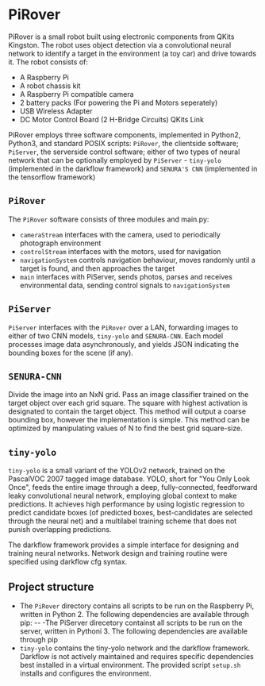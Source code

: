 # PiRover
PiRover is a small robot built using electronic components from QKits Kingston. The robot uses object detection via a convolutional neural network to identify a target in the environment (a toy car) and drive towards it. The robot consists of:
- A Raspberry Pi
- A robot chassis kit
- A Raspberry Pi compatible camera
- 2 battery packs (For powering the Pi and Motors seperately)
- USB Wireless Adapter
- DC Motor Control Board (2 H-Bridge Circuits) QKits Link 

PiRover employs three software components, implemented in Python2, Python3, and standard POSIX scripts: `PiRover`, the clientside software; `PiServer`, the serverside control software; either of two types of neural network that can be optionally employed by `PiServer` - `tiny-yolo` (implemented in the darkflow framework) and `SENURA'S CNN` (implemented in the tensorflow framework)

## `PiRover`
The `PiRover` software consists of three modules and main.py:
- `cameraStream` interfaces with the camera, used to periodically photograph environment
- `controlStream` interfaces with the motors, used for navigation
- `navigationSystem` controls navigation behaviour, moves randomly until a target is found, and then approaches the target
- `main` interfaces with PiServer, sends photos, parses and receives environmental data, sending control signals to `navigationSystem`

## `PiServer`
`PiServer` interfaces with the `PiRover` over a LAN, forwarding images to either of two CNN models, `tiny-yolo` and `SENURA-CNN`. Each model processes image data asynchronously, and yields JSON indicating the bounding boxes for the scene (if any).

## `SENURA-CNN`
Divide the image into an NxN grid. Pass an image classifier trained on the target object over each grid square. The square with highest activation is designated to contain the target object.
This method will output a coarse bounding box, however the implementation is simple. This method can be optimized by manipulating values of N to find the best grid square-size.

## `tiny-yolo`
`tiny-yolo` is a small variant of the YOLOv2 network, trained on the PascalVOC 2007 tagged image database. YOLO, short for "You Only Look Once", feeds the entire image through a deep, fully-connected, feedforward leaky convolutional neural network, employing global context to make predictions. It achieves high performance by using logistic regression to predict candidate boxes (of predicted boxes, best-candidates are selected through the neural net) and a multilabel training scheme that does not punish overlapping predictions.

The darkflow framework provides a simple interface for designing and training neural networks. Network design and training routine were specified using darkflow cfg syntax.

## Project structure
- The `PiRover` directory contains all scripts to be run on the Raspberry Pi, written in Python 2. The following dependencies are available through pip:
--
-The PiServer direcetory containst all scripts to be run on the server, written in Pythoni 3. The following dependencies are available through pip
- `tiny-yolo` contains the tiny-yolo network and the darkflow framework. Darkflow is not actively maintained and requires specific dependencies best installed in a virtual environment. The provided script `setup.sh` installs and configures the environment.
